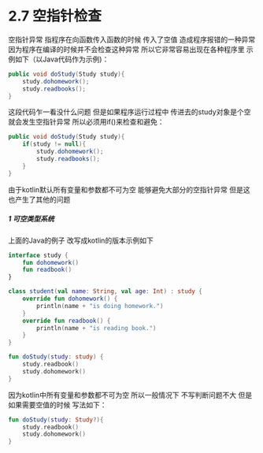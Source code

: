 # 2.7 空指针检查

空指针异常 指程序在向函数传入函数的时候 传入了空值 造成程序报错的一种异常 因为程序在编译的时候并不会检查这种异常 所以它非常容易出现在各种程序里 示例如下（以Java代码作为示例)：

```java
public void doStudy(Study study){
	study.dohomework();
	study.readbooks();
}
```

这段代码乍一看没什么问题 但是如果程序运行过程中 传进去的study对象是个空 就会发生空指针异常 所以必须用if()来检查和避免：

```java
public void doStudy(Study study){
	if(study != null){
		study.dohomework();
		study.readbooks();
	}
}

```

由于kotlin默认所有变量和参数都不可为空 能够避免大部分的空指针异常 但是这也产生了其他的问题

##### 1 可空类型系统

上面的Java的例子 改写成kotlin的版本示例如下

```kotlin
interface study {
    fun dohomework()
    fun readbook()
}

class student(val name: String, val age: Int) : study {
    override fun dohomework() {
        println(name + "is doing homework.")
    }
    override fun readbook() {
        println(name + "is reading book.")
    }
}

fun doStudy(study: study) {
    study.readbook()
    study.dohomework()
}


```

因为kotlin中所有变量和参数都不可为空 所以一般情况下 不写判断问题不大 但是如果需要空值的时候 写法如下：

```kotlin
fun doStudy(study: Study?){
	study.readbook()
	study.dohomework()
}
```
